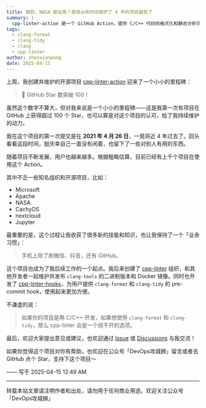 ```yaml
---
title: 微软、NASA 都在用？我用业余时间维护了 4 年的项目破百了
summary: |
  cpp-linter-action 是一个 GitHub Action，提供 C/C++ 代码的格式化和静态分析功能。它使用 clang-format 和 clang-tidy，支持多种配置和自定义规则。项目自 2021 年创建以来，已被多个知名组织和开源项目使用。
tags:
  - clang-format
  - clang-tidy
  - clang
  - cpp-linter
author: shenxianpeng
date: 2025-04-15
---
```


上周，我创建并维护的开源项目 [cpp-linter-action](https://github.com/cpp-linter/cpp-linter-action) 迎来了一个小小的里程碑：

> 🌟 GitHub Star 数突破 100！

虽然这个数字不算大，但对我来说是一个小小的里程碑——这是我第一次有项目在 GitHub 上获得超过 100 个 Star，也可以算是对这个项目的认可，给了我持续维护的动力。

我在这个项目的第一次提交是在 **2021 年 4 月 26 日**，一晃将近 4 年过去了。回头看看这段时间，挺庆幸自己一直没有闲着，也留下了一些对别人有用的东西。

随着项目不断发展，用户也越来越多。根据粗略估算，目前已经有上千个项目在使用这个 Action。

其中不乏一些知名组织和开源项目，比如：

* Microsoft
* Apache
* NASA
* CachyOS
* nextcloud
* Jupyter

最重要的是，这个过程让我收获了很多新的技能和知识，也让我保持了一个「业余习惯」：

> 手机上除了刷微信、抖音，还有 GitHub。

这个项目也成为了我后续工作的一个起点。我后来创建了 [cpp-linter](https://github.com/cpp-linter) 组织，和其他开发者一起维护并发布 `clang-tools` 的二进制版本和 Docker 镜像。同时也开发了 [cpp-linter-hooks](https://github.com/cpp-linter/cpp-linter-hooks)，为用户提供 `clang-format` 和 `clang-tidy` 的 pre-commit hook，使用起来更加方便。

不谦虚的说：

> 如果你的项目是用 C/C++ 开发，如果想使用 `clang-format` 和 `clang-tidy`，那么 cpp-linter 会是一个绕不开的选项。

最后，欢迎大家提出意见或建议，也欢迎通过 [Issue](https://github.com/cpp-linter/cpp-linter-action/issues) 或 [Discussions](https://github.com/orgs/cpp-linter/discussions) 与我交流！

如果你觉得这个项目对你有帮助，也欢迎在公众号「DevOps攻城狮」留言或者去 GitHub 点个 Star，支持下这个项目～

—— 写于 2025-04-15 12:49 AM

---

转载本站文章请注明作者和出处，请勿用于任何商业用途。欢迎关注公众号「DevOps攻城狮」
